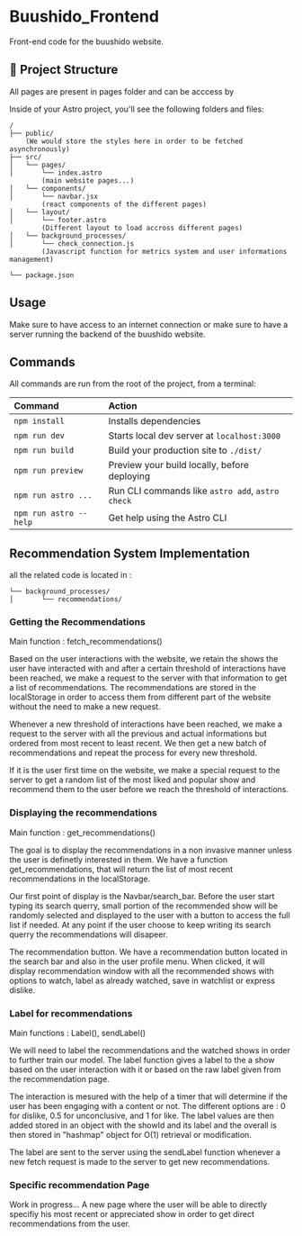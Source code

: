 # Buushido_Frontend

Front-end code for the buushido website.

## 🚀 Project Structure

All pages are present in pages folder and can be acccess by 

Inside of your Astro project, you'll see the following folders and files:

```
/
├── public/
    (We would store the styles here in order to be fetched asynchronously)
├── src/
│   └── pages/
│       └── index.astro
        (main website pages...)
│   └── components/
│       └── navbar.jsx
        (react components of the different pages)
│   └── layout/
│       └── footer.astro
        (Different layout to load accross different pages)
│   └── background_processes/
│       └── check_connection.js
        (Javascript function for metrics system and user informations management)
   
└── package.json
```

## Usage
Make sure to have access to an internet connection or make sure to have a server running the backend of the buushido website.

## Commands

All commands are run from the root of the project, from a terminal:

| Command                | Action                                           |
| :--------------------- | :----------------------------------------------- |
| `npm install`          | Installs dependencies                            |
| `npm run dev`          | Starts local dev server at `localhost:3000`      |
| `npm run build`        | Build your production site to `./dist/`          |
| `npm run preview`      | Preview your build locally, before deploying     |
| `npm run astro ...`    | Run CLI commands like `astro add`, `astro check` |
| `npm run astro --help` | Get help using the Astro CLI    

## Recommendation System Implementation
all the related code is located in :
```
└── background_processes/
│       └── recommendations/
```
### Getting the Recommendations
Main function : fetch_recommendations()

Based on the user interactions with the website, we retain the shows the user have interacted with and after a certain threshold of interactions have been reached, we make a request to the server with that information to get a list of recommendations. The recommendations are stored in the localStorage in order to access them from different part of the website without the need to make a new request.

Whenever a new threshold of interactions have been reached, we make a request to the server with all the previous and actual informations but ordered from most recent to least recent. We then get a new batch of recommendations and repeat the process for every new threshold.

If it is the user first time on the website, we make a special request to the server to get a random list of the most liked and popular show and recommend them to the user before we reach the threshold of interactions.

### Displaying the recommendations
Main function : get_recommendations()

The goal is to display the recommendations in a non invasive manner unless the user is definetly interested in them.
We have a function get_recommendations, that will return the list of most recent recommendations in the localStorage.

Our first point of display is the Navbar/search_bar. Before the user start typing its search querry, small portion of the recommended show will be randomly selected and displayed to the user with a button to access the full list if needed. At any point if the user choose to keep writing its search querry the recommendations will disapeer.

The recommendation button. We have a recommendation button located in the search bar and also in the user profile menu. When clicked, it will display recommendation window with all the recommended shows with options to watch, label as already watched, save in watchlist or express dislike.

### Label for recommendations
Main functions : Label(), sendLabel()

We will need to label the recommendations and the watched shows in order to further train our model. 
The label function gives a label to the a show based on the user interaction with it or based on the raw label given from the recommendation page.

The interaction is mesured with the help of a timer that will determine if the user has been engaging with a content or not.
The different options are : 0 for dislike, 0.5 for unconclusive, and 1 for like.
The label values are then added stored in an object with the showId and its label and the overall is then stored in "hashmap" object for O(1) retrieval or modification.

The label are sent to the server using the sendLabel function whenever a new fetch request is made to the server to get new recommendations.

### Specific recommendation Page
Work in progress...
A new page where the user will be able to directly specifiy his most recent or appreciated show in order to get direct recommendations from the user.
